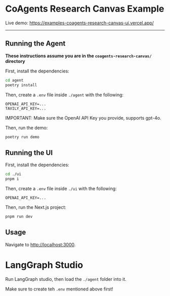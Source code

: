 # CoAgents Research Canvas Example

Live demo: https://examples-coagents-research-canvas-ui.vercel.app/

---

## Running the Agent

**These instructions assume you are in the `coagents-research-canvas/` directory**


First, install the dependencies:

```sh
cd agent
poetry install
```

Then, create a `.env` file inside `./agent` with the following:
```
OPENAI_API_KEY=...
TAVILY_API_KEY=...
```

IMPORTANT:
Make sure the OpenAI API Key you provide, supports gpt-4o.

Then, run the demo:

```sh
poetry run demo
```

## Running the UI

First, install the dependencies:

```sh
cd ./ui
pnpm i
```

Then, create a `.env` file inside `./ui` with the following:
```
OPENAI_API_KEY=...
```

Then, run the Next.js project:

```sh
pnpm run dev
```

## Usage

Navigate to [http://localhost:3000](http://localhost:3000).


# LangGraph Studio

Run LangGraph studio, then load the `./agent` folder into it.

Make sure to create teh `.env` mentioned above first!
